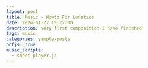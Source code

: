 ```yaml
---
layout: post
title: Music - Wowtz For Lunatics
date: 2024-01-27 19:22:00
description: very first composition I have finished
tags: music 
categories: sample-posts
pdfjs: true
music_scripts:
  - sheet-player.js
---
```


<div id="embed-container" style="width: 900px; height: 1165px;"></div>
<script src="https://prod.flat-cdn.com/embed-js/v2.3.0/embed.min.js"></script>
<script>
  var container = document.getElementById('embed-container');
  var embed = new Flat.Embed(container, {
    score: '67781c39ddc1a53c345019fc',
    embedParams: {
      appId: '67781e2b4df43565f09bb669',
      controlsPosition: 'top',
    },
  });
</script>
